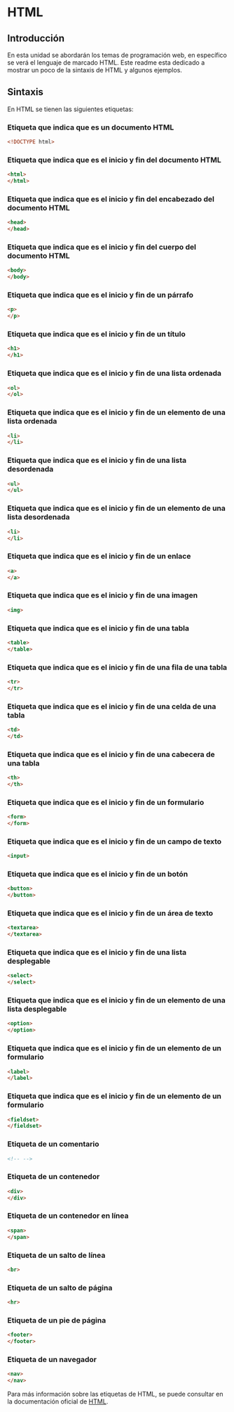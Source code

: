 # HTML

## Introducción

En esta unidad se abordarán los temas de programación web, en específico se verá el lenguaje de marcado HTML. Este readme esta dedicado a mostrar un poco de la sintaxis de HTML y algunos ejemplos.

## Sintaxis

En HTML se tienen las siguientes etiquetas:

### Etiqueta que indica que es un documento HTML
```html
<!DOCTYPE html>
```

### Etiqueta que indica que es el inicio y fin del documento HTML
```html	
<html>
</html>
```

### Etiqueta que indica que es el inicio y fin del encabezado del documento HTML
```html
<head>
</head>
```

### Etiqueta que indica que es el inicio y fin del cuerpo del documento HTML
```html
<body>
</body>
```

### Etiqueta que indica que es el inicio y fin de un párrafo
```html
<p>
</p>
```

### Etiqueta que indica que es el inicio y fin de un título
```html
<h1>
</h1>
```

### Etiqueta que indica que es el inicio y fin de una lista ordenada
```html
<ol>
</ol>
```

### Etiqueta que indica que es el inicio y fin de un elemento de una lista ordenada
```html
<li>
</li>
```

### Etiqueta que indica que es el inicio y fin de una lista desordenada
```html
<ul>
</ul>
```

### Etiqueta que indica que es el inicio y fin de un elemento de una lista desordenada
```html
<li>
</li>
```

### Etiqueta que indica que es el inicio y fin de un enlace
```html
<a>
</a>
```

### Etiqueta que indica que es el inicio y fin de una imagen
```html
<img>
```

### Etiqueta que indica que es el inicio y fin de una tabla
```html
<table>
</table>
```

### Etiqueta que indica que es el inicio y fin de una fila de una tabla
```html
<tr>
</tr>
```

### Etiqueta que indica que es el inicio y fin de una celda de una tabla
```html
<td>
</td>
```

### Etiqueta que indica que es el inicio y fin de una cabecera de una tabla
```html
<th>
</th>
```

### Etiqueta que indica que es el inicio y fin de un formulario
```html
<form>
</form>
```

### Etiqueta que indica que es el inicio y fin de un campo de texto
```html
<input>
```

### Etiqueta que indica que es el inicio y fin de un botón
```html
<button>
</button>
```

### Etiqueta que indica que es el inicio y fin de un área de texto
```html
<textarea>
</textarea>
```

### Etiqueta que indica que es el inicio y fin de una lista desplegable
```html
<select>
</select>
```

### Etiqueta que indica que es el inicio y fin de un elemento de una lista desplegable
```html
<option>
</option>
```

### Etiqueta que indica que es el inicio y fin de un elemento de un formulario
```html
<label>
</label>
```

### Etiqueta que indica que es el inicio y fin de un elemento de un formulario
```html
<fieldset>
</fieldset>
```

### Etiqueta de un comentario
```html
<!-- -->
```

### Etiqueta de un contenedor
```html
<div>
</div>
```

### Etiqueta de un contenedor en línea
```html
<span>
</span>
```

### Etiqueta de un salto de línea
```html
<br>
```

### Etiqueta de un salto de página
```html
<hr>
```

### Etiqueta de un pie de página
```html
<footer>
</footer>
```

### Etiqueta de un navegador
```html
<nav>
</nav>
```

Para más información sobre las etiquetas de HTML, se puede consultar en la documentación oficial de [HTML](https://developer.mozilla.org/es/docs/Web/HTML).


